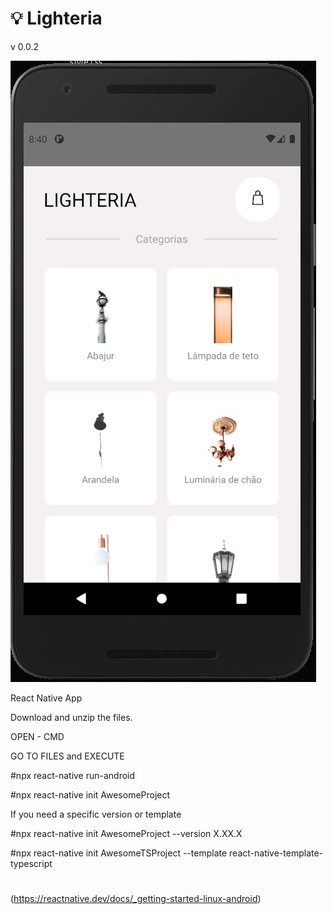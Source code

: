 # 💡 Lighteria

v 0.0.2

![Image of App](/src/assets/images/screen--v1.PNG)

React Native App


Download and unzip the files.

OPEN - CMD 

GO TO FILES and EXECUTE

 #npx react-native run-android

 #npx react-native init AwesomeProject

If you need a specific version or template

 #npx react-native init AwesomeProject --version X.XX.X

 #npx react-native init AwesomeTSProject --template react-native-template-typescript

 # 

(https://reactnative.dev/docs/_getting-started-linux-android)
